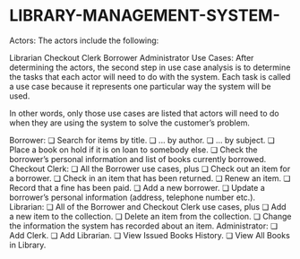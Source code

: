 # LIBRARY-MANAGEMENT-SYSTEM-
Actors:
The actors include the following:

Librarian
Checkout Clerk
Borrower
Administrator
Use Cases:
After determining the actors, the second step in use case analysis is to determine the tasks that each actor will need to do with the system. Each task is called a use case because it represents one particular way the system will be used.

In other words, only those use cases are listed that actors will need to do when they are using the system to solve the customer’s problem.

Borrower:
❏ Search for items by title.
❏ ... by author.
❏ ... by subject.
❏ Place a book on hold if it is on loan to somebody else.
❏ Check the borrower’s personal information and list of books currently borrowed.
Checkout Clerk:
❏ All the Borrower use cases, plus
❏ Check out an item for a borrower.
❏ Check in an item that has been returned.
❏ Renew an item.
❏ Record that a fine has been paid.
❏ Add a new borrower.
❏ Update a borrower’s personal information (address, telephone number etc.).
Librarian:
❏ All of the Borrower and Checkout Clerk use cases, plus
❏ Add a new item to the collection.
❏ Delete an item from the collection.
❏ Change the information the system has recorded about an item.
Administrator:
❏ Add Clerk.
❏ Add Librarian.
❏ View Issued Books History.
❏ View All Books in Library.

